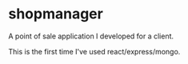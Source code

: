 # shopmanager
A point of sale application I developed for a client.

This is the first time I've used react/express/mongo.
